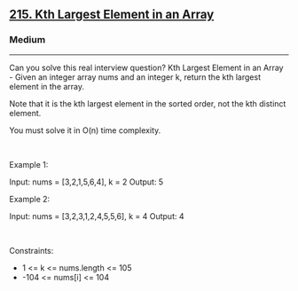 <h2><a href="https://leetcode.com/problems/kth-largest-element-in-an-array/">215. Kth Largest Element in an Array</a></h2><h3>Medium</h3><hr>Can you solve this real interview question? Kth Largest Element in an Array - Given an integer array nums and an integer k, return the kth largest element in the array.

Note that it is the kth largest element in the sorted order, not the kth distinct element.

You must solve it in O(n) time complexity.

 

Example 1:

Input: nums = [3,2,1,5,6,4], k = 2
Output: 5


Example 2:

Input: nums = [3,2,3,1,2,4,5,5,6], k = 4
Output: 4


 

Constraints:

 * 1 <= k <= nums.length <= 105
 * -104 <= nums[i] <= 104
